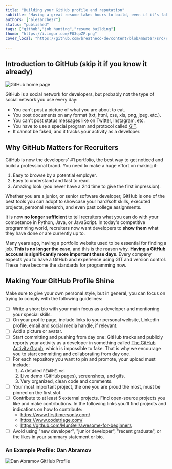 ```yaml
---
title: "Building your GitHub profile and reputation"
subtitle: "Having a great resume takes hours to build, even if it's fake. But having a great GitHub takes months or years. You better start working on it now."
authors: ["alesanchezr"]
status: "published"
tags: ["github","job hunting","resume building"]
thumb: "https://i.imgur.com/F03qoZF.png"
cover_local: "https://github.com/breatheco-de/content/blob/master/src/content/lesson/../../assets/images/githubbackground.jpg?raw=true"

---
```


## Introduction to GitHub (skip it if you know it already)

![GitHub home page](https://github.com/breatheco-de/content/blob/master/src/content/lesson/../../assets/images/4889ebd9-201f-46c7-a1fb-d3d8c2f4493e.png?raw=true)

GitHub is a social network for developers, but probably not the type of social network you use every day:
- You can't post a picture of what you are about to eat.
- You post documents on any format (txt, html, css, xls, png, jpeg, etc.).
- You can't post status messages like on Twitter, Instagram, etc.
- You have to use a special program and protocol called [GIT](https://www.youtube.com/watch?v=BCQHnlnPusY).
- It cannot be faked, and it tracks your activity as a developer.

## Why GitHub Matters for Recruiters 

GitHub is now the developers' #1 portfolio, the best way to get noticed and build a professional brand. You need to make a huge effort on making it:  
    
   1. Easy to browse by a potential employer.  
   2. Easy to understand and fast to read.  
   3. Amazing look (you never have a 2nd time to give the first impression).  

Whether you are a junior, or senior software developer, GitHub is one of the best tools you can adopt to showcase your hard/soft skills, executed projects, personal research, and even past college assignments.

It is now **no longer sufficient** to tell recruiters what you can do with your competence in Python, Java, or JavaScript. In today's competitive programming world, recruiters now want developers to **show them** what they have done or are currently up to.

Many years ago, having a portfolio website used to be essential for finding a job. **This is no longer the case**, and this is the reason why. **Having a GitHub account is significantly more important these days**. Every company expects you to have a GitHub and experience using GIT and version control. These have become the standards for programming now.

## Making Your GitHub Profile Shine

Make sure to give your own personal style, but in general, you can focus on trying to comply with the following guidelines:

- [ ] Write a short bio with your main focus as a developer and mentioning your special skills.
- [ ] On your profile page, include links to your personal website, LinkedIn profile, email and social media handle, if relevant.
- [ ] Add a picture or avatar.
- [ ] Start committing and pushing from day one: GitHub tracks and publicly reports your activity as a developer in something called [The GitHub Activity Graph](https://help.github.com/en/articles/viewing-contributions-on-your-profile#contributions-calendar), which is impossible to fake. That is why we encourage you to start committing and collaborating from day one.
- [ ] For each repository you want to pin and promote, your upload must include:  
    1. A detailed `README.md`.
    2. Live demo (GitHub pages), screenshots, and gifs.
    3. Very organized, clean code and comments.
- [ ] Your most important project, the one you are proud the most, must be pinned on the first slot.
- [ ] Contribute to at least 5 external projects. Find open-source projects you like and make contributions. In the following links you'll find projects and indications on how to contribute:  
    - https://www.firsttimersonly.com/
    - https://www.codetriage.com/
    - https://github.com/MunGell/awesome-for-beginners
- [ ] Avoid using "new developer", "junior developer", "recent graduate", or the likes in your summary statement or bio.

### An Example Profile: Dan Abramov

![Dan Abramov GitHub Profile](https://raw.githubusercontent.com/breatheco-de/content/master/src/assets/images/b04c5254-086a-4b9f-8b86-0cf95fcc3fcddanabramov.png)
